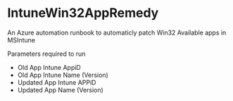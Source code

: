 # IntuneWin32AppRemedy

An Azure automation runbook to automaticly patch Win32 Available apps in MSIntune

Parameters required to run

* Old App Intune AppiD
* Old App Intune Name (Version)
* Updated App Intune APPiD
* Updated App Name (Version)
